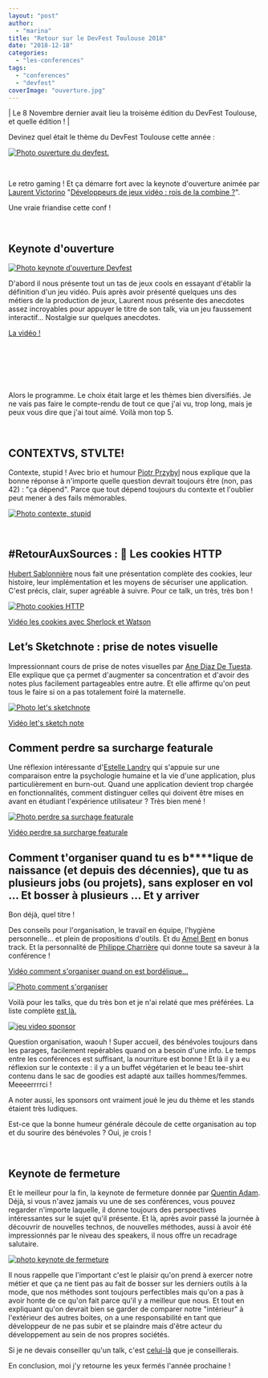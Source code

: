 ```yaml
---
layout: "post"
author: 
  - "marina"
title: "Retour sur le DevFest Toulouse 2018"
date: "2018-12-18"
categories: 
  - "les-conferences"
tags: 
  - "conferences"
  - "devfest"
coverImage: "ouverture.jpg"
---
```


| Le 8 Novembre dernier avait lieu la troisème édition du DevFest Toulouse, et quelle édition ! |

Devinez quel était le thème du DevFest Toulouse cette année :

[![Photo ouverture du devfest.](/assets/2018/12/2018-12-18-retour-sur-le-devfest-toulouse-2018/ouverture-300x225.jpg)](http://www.duchess-france.org/wp-content/uploads/2018/12/ouverture.jpg)

 

Le retro gaming ! Et ça démarre fort avec la keynote d'ouverture animée par [Laurent Victorino](https://twitter.com/on_code) "[Développeurs de jeux vidéo : rois de la combine ?](https://devfesttoulouse.fr/schedule/2018-11-08?sessionId=101)".

Une vraie friandise cette conf !

 

## Keynote d'ouverture

[![Photo keynote d'ouverture Devfest](/assets/2018/12/2018-12-18-retour-sur-le-devfest-toulouse-2018/street_fighter-300x225.jpg)](http://www.duchess-france.org/wp-content/uploads/2018/12/street_fighter.jpg)

D'abord il nous présente tout un tas de jeux cools en essayant d'établir la définition d'un jeu vidéo. Puis après avoir présenté quelques uns des métiers de la production de jeux, Laurent nous présente des anecdotes assez incroyables pour appuyer le titre de son talk, via un jeu faussement interactif... Nostalgie sur quelques anecdotes.

[La vidéo !](https://youtu.be/jwaJ7U9SSDM)

 

 

 

Alors le programme. Le choix était large et les thèmes bien diversifiés. Je ne vais pas faire le compte-rendu de tout ce que j'ai vu, trop long, mais je peux vous dire que j'ai tout aimé. Voilà mon top 5.

 

## CONTEXTVS, STVLTE!

Contexte, stupid ! Avec brio et humour [Piotr Przybyl](https://twitter.com/piotrprz) nous explique que la bonne réponse à n'importe quelle question devrait toujours être (non, pas 42) : "ça dépend". Parce que tout dépend toujours du contexte et l'oublier peut mener à des fails mémorables.

[![Photo contexte, stupid](/assets/2018/12/2018-12-18-retour-sur-le-devfest-toulouse-2018/context_stupid-300x225.jpg)](http://www.duchess-france.org/wp-content/uploads/2018/12/context_stupid.jpg)

 

## #RetourAuxSources : 🍪 Les cookies HTTP

[Hubert Sablonnière](https://twitter.com/hsablonniere) nous fait une présentation complète des cookies, leur histoire, leur implémentation et les moyens de sécuriser une application. C'est précis, clair, super agréable à suivre. Pour ce talk, un très, très bon !

[![Photo cookies HTTP](/assets/2018/12/2018-12-18-retour-sur-le-devfest-toulouse-2018/cookies-300x225.jpg)](http://www.duchess-france.org/wp-content/uploads/2018/12/cookies.jpg)

[Vidéo les cookies avec Sherlock et Watson](https://youtu.be/CcTbecZ67_o)

## Let’s Sketchnote : prise de notes visuelle

Impressionnant cours de prise de notes visuelles par [Ane Diaz De Tuesta](https://twitter.com/ane_naiz). Elle explique que ça permet d'augmenter sa concentration et d'avoir des notes plus facilement partageables entre autre. Et elle affirme qu'on peut tous le faire si on a pas totalement foiré la maternelle.

[![Photo let's sketchnote](/assets/2018/12/2018-12-18-retour-sur-le-devfest-toulouse-2018/sketchnote-300x225.jpg)](http://www.duchess-france.org/wp-content/uploads/2018/12/sketchnote.jpg)

[Vidéo let's sketch note](https://youtu.be/NInM_wndk2U)

## Comment perdre sa surcharge featurale

Une réflexion intéressante d'[Estelle Landry](https://twitter.com/estelandry) qui s'appuie sur une comparaison entre la psychologie humaine et la vie d'une application, plus particulièrement en burn-out. Quand une application devient trop chargée en fonctionnalités, comment distinguer celles qui doivent être mises en avant en étudiant l'expérience utilisateur ? Très bien mené !

[![Photo perdre sa surchage featurale](/assets/2018/12/2018-12-18-retour-sur-le-devfest-toulouse-2018/estelle_landry-300x225.jpg)](http://www.duchess-france.org/wp-content/uploads/2018/12/estelle_landry.jpg)

[Vidéo perdre sa surcharge featurale](https://youtu.be/YM3pnJDhATE)

## Comment t'organiser quand tu es b\*\*\*\*lique de naissance (et depuis des décennies), que tu as plusieurs jobs (ou projets), sans exploser en vol ... Et bosser à plusieurs ... Et y arriver

Bon déjà, quel titre !

Des conseils pour l'organisation, le travail en équipe, l'hygiène personnelle... et plein de propositions d'outils. Et du [Amel Bent](https://www.youtube.com/watch?v=D38EUIll1pM) en bonus track. Et la personnalité de [Philippe Charrière](https://twitter.com/k33g_org) qui donne toute sa saveur à la conférence !

[Vidéo comment s'organiser quand on est bordélique...](https://youtu.be/2_hdqZ3TuQo)

[![Photo comment s'organiser](/assets/2018/12/2018-12-18-retour-sur-le-devfest-toulouse-2018/comment_s_organiser-300x225.jpg)](http://www.duchess-france.org/wp-content/uploads/2018/12/comment_s_organiser.jpg)

Voilà pour les talks, que du très bon et je n'ai relaté que mes préférées. La liste complète [est là.](https://www.youtube.com/playlist?list=PLuZ_sYdawLiXmCwIYJs7AcBaXmUsVgPMU)

[![jeu video sponsor](/assets/2018/12/2018-12-18-retour-sur-le-devfest-toulouse-2018/sponsor-300x169.jpg)](http://www.duchess-france.org/wp-content/uploads/2018/12/sponsor.jpg)

Question organisation, waouh ! Super accueil, des bénévoles toujours dans les parages, facilement repérables quand on a besoin d'une info. Le temps entre les conférences est suffisant, la nourriture est bonne ! Et là il y a eu réflexion sur le contexte : il y a un buffet végétarien et le beau tee-shirt contenu dans le sac de goodies est adapté aux tailles hommes/femmes. Meeeerrrrci !

A noter aussi, les sponsors ont vraiment joué le jeu du thème et les stands étaient très ludiques.

Est-ce que la bonne humeur générale découle de cette organisation au top et du sourire des bénévoles ? Oui, je crois !

 

## Keynote de fermeture

Et le meilleur pour la fin, la keynote de fermeture donnée par [Quentin Adam](https://twitter.com/waxzce). Déjà, si vous n'avez jamais vu une de ses conférences, vous pouvez regarder n'importe laquelle, il donne toujours des perspectives intéressantes sur le sujet qu'il présente. Et là, après avoir passé la journée à découvrir de nouvelles technos, de nouvelles méthodes, aussi à avoir été impressionnés par le niveau des speakers, il nous offre un recadrage salutaire.

[![photo keynote de fermeture](/assets/2018/12/2018-12-18-retour-sur-le-devfest-toulouse-2018/quentin_adam-225x300.jpg)](http://www.duchess-france.org/wp-content/uploads/2018/12/quentin_adam.jpg)

Il nous rappelle que l'important c'est le plaisir qu'on prend à exercer notre métier et que ça ne tient pas au fait de bosser sur les derniers outils à la mode, que nos méthodes sont toujours perfectibles mais qu'on a pas à avoir honte de ce qu'on fait parce qu'il y a meilleur que nous. Et tout en expliquant qu'on devrait bien se garder de comparer notre "intérieur" à l'extérieur des autres boites, on a une responsabilité en tant que développeur de ne pas subir et se plaindre mais d'être acteur du développement au sein de nos propres sociétés.

Si je ne devais conseiller qu'un talk, c'est [celui-là](https://youtu.be/nfd3wh-GOQI) que je conseillerais.

En conclusion, moi j'y retourne les yeux fermés l'année prochaine !
